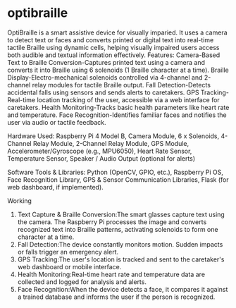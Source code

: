 # optibraille
OptiBraille is a smart assistive device for visually imparied. It uses a camera to detect text or faces and converts printed or digital text into real-time tactile Braille using dynamic cells, helping visually impaired users access both audible and textual information effectively.
Features:
Camera-Based Text to Braille Conversion-Captures printed text using a camera and converts it into Braille using 6 solenoids (1 Braille character at a time).
Braille Display-Electro-mechanical solenoids controlled via 4-channel and 2-channel relay modules for tactile Braille output.
Fall Detection-Detects accidental falls using sensors and sends alerts to caretakers.
GPS Tracking-Real-time location tracking of the user, accessible via a web interface for caretakers.
Health Monitoring-Tracks basic health parameters like heart rate and temperature.
Face Recognition-Identifies familiar faces and notifies the user via audio or tactile feedback.

Hardware Used:
Raspberry Pi 4 Model B, Camera Module, 6 x Solenoids, 4-Channel Relay Module, 2-Channel Relay Module, GPS Module, Accelerometer/Gyroscope (e.g., MPU6050), Heart Rate Sensor, Temperature Sensor, Speaker / Audio Output (optional for alerts)

Software Tools & Libraries:
Python (OpenCV, GPIO, etc.),
Raspberry Pi OS,
Face Recognition Library,
GPS & Sensor Communication Libraries,
Flask (for web dashboard, if implemented).

Working
1. Text Capture & Braille Conversion:The smart glasses capture text using the camera. The Raspberry Pi processes the image and converts recognized text into Braille patterns, activating solenoids to form one character at a time.
2. Fall Detection:The device constantly monitors motion. Sudden impacts or falls trigger an emergency alert.
3. GPS Tracking:The user's location is tracked and sent to the caretaker's web dashboard or mobile interface.
4. Health Monitoring:Real-time heart rate and temperature data are collected and logged for analysis and alerts.
5. Face Recognition:When the device detects a face, it compares it against a trained database and informs the user if the person is recognized.
